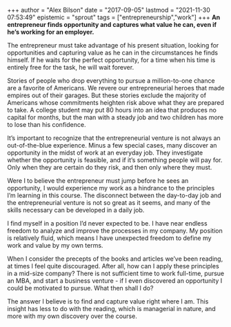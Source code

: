 +++
author = "Alex Bilson"
date = "2017-09-05"
lastmod = "2021-11-30 07:53:49"
epistemic = "sprout"
tags = ["entrepreneurship","work"]
+++
**An entrepreneur finds opportunity and captures what value he can, even if he’s working for an employer.**

The entrepreneur must take advantage of his present situation, looking for opportunities and capturing value as he can in the circumstances he finds himself.  If he waits for the perfect opportunity, for a time when his time is entirely free for the task, he will wait forever.

Stories of people who drop everything to pursue a million-to-one chance are a favorite of Americans.  We revere our entrepreneurial heroes that made empires out of their garages.  But these stories exclude the majority of Americans whose commitments heighten risk above what they are prepared to take.  A college student may put 80 hours into an idea that produces no capital for months, but the man with a steady job and two children has more to lose than his confidence.

It’s important to recognize that the entrepreneurial venture is not always an out-of-the-blue experience.  Minus a few special cases, many discover an opportunity in the midst of work at an everyday job.  They investigate whether the opportunity is feasible, and if it’s something people will pay for.  Only when they are certain do they risk, and then only where they must.

Were I to believe the entrepreneur must jump before he sees an opportunity, I would experience my work as a hindrance to the principles I’m learning in this course.  The disconnect between the day-to-day job and the entrepreneurial venture is not so great as it seems, and many of the skills necessary can be developed in a daily job.

I find myself in a position I’d never expected to be.  I have near endless freedom to analyze and improve the processes in my company.  My position is relatively fluid, which means I have unexpected freedom to define my work and value by my own terms.

When I consider the precepts of the books and articles we’ve been reading, at times I feel quite discouraged.  After all, how can I apply these principles in a mid-size company?  There is not sufficient time to work full-time, pursue an MBA, and start a business venture - if I even discovered an opportunity I could be motivated to pursue.  What then shall I do?

The answer I believe is to find and capture value right where I am.  This insight has less to do with the reading, which is managerial in nature, and more with my own discovery over the course.
